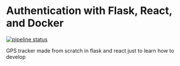 # Authentication with Flask, React, and Docker

[![pipeline status](https://gitlab.com/testdriven/flask-react-auth/badges/master/pipeline.svg)](https://gitlab.com/testdriven/flask-react-auth/commits/master)

GPS tracker made from scratch in flask and react just to learn how to develop
